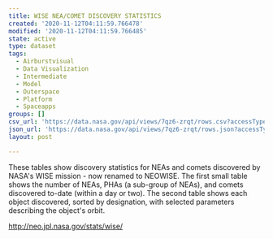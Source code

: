 ```yaml
---
title: WISE NEA/COMET DISCOVERY STATISTICS
created: '2020-11-12T04:11:59.766478'
modified: '2020-11-12T04:11:59.766485'
state: active
type: dataset
tags:
  - Airburstvisual
  - Data Visualization
  - Intermediate
  - Model
  - Outerspace
  - Platform
  - Spaceapps
groups: []
csv_url: 'https://data.nasa.gov/api/views/7qz6-zrqt/rows.csv?accessType=DOWNLOAD'
json_url: 'https://data.nasa.gov/api/views/7qz6-zrqt/rows.json?accessType=DOWNLOAD'
layout: post

---
```

These tables show discovery statistics for NEAs and comets discovered by NASA's WISE mission - now renamed to NEOWISE. The first small table shows the number of NEAs, PHAs (a sub-group of NEAs), and comets discovered to-date (within a day or two). The second table shows each object discovered, sorted by designation, with selected parameters describing the object's orbit.

http://neo.jpl.nasa.gov/stats/wise/

